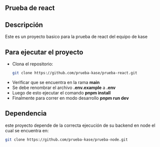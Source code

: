 ## Prueba de react

## Descripción
Este es un proyecto basico para la prueba de react del equipo de kase

## Para ejecutar el proyecto
- Clona el repositorio:
   ```bash
   git clone https://github.com/prueba-kase/prueba-react.git
- Verificar que se encuentra en la rama **main** 
- Se debe renombrar el archivo **.env.example** a **.env**
- Luego de esto ejecutar el comando **pnpm install**
- Finalmente para correr en modo desarrollo **pnpm run dev**

## Dependencia
este proyecto depende de la correcta ejecución de su backend en node el cual se encuentra en:
```bash
git clone https://github.com/prueba-kase/prueba-node.git


